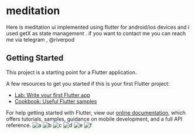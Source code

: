 # meditation

Here is meditation ui  implemented using  flutter for android/ios devices and i used getX as state management .
if you want to contact me  you can reach me via telegram , @riverpod

## Getting Started

This project is a starting point for a Flutter application.

A few resources to get you started if this is your first Flutter project:

- [Lab: Write your first Flutter app](https://flutter.dev/docs/get-started/codelab)
- [Cookbook: Useful Flutter samples](https://flutter.dev/docs/cookbook)

For help getting started with Flutter, view our
[online documentation](https://flutter.dev/docs), which offers tutorials,
samples, guidance on mobile development, and a full API reference.
![a](https://user-images.githubusercontent.com/32876834/143596138-de6a71e6-9fdf-4b7a-97fd-cd31672bfe2c.jpg)
![b](https://user-images.githubusercontent.com/32876834/143596155-4ca68786-9ef3-44c5-ad92-3edf5f360485.jpg)
![c](https://user-images.githubusercontent.com/32876834/143596168-ed7addc7-958c-4493-8866-eb409d5db8f9.jpg)
![d](https://user-images.githubusercontent.com/32876834/143596179-a59668e1-0a9f-4b0b-8a27-43277002ce92.jpg)
![e](https://user-images.githubusercontent.com/32876834/143596186-46804d4a-9d9c-449c-89c3-d890b0a5d7fd.jpg)
![f](https://user-images.githubusercontent.com/32876834/143596194-1ce5689d-63ce-44ab-b666-4a8b7eb66d69.jpg)

